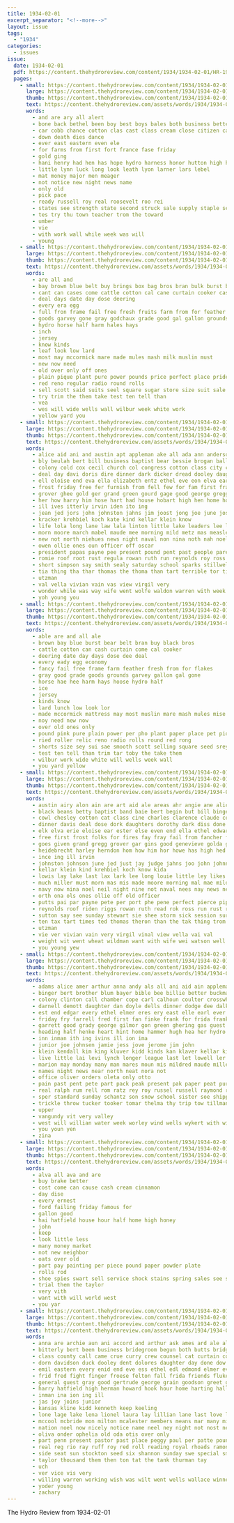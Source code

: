 ```yaml
---
title: 1934-02-01
excerpt_separator: "<!--more-->"
layout: issue
tags:
  - "1934"
categories:
  - issues
issue:
  date: 1934-02-01
  pdf: https://content.thehydroreview.com/content/1934/1934-02-01/HR-1934-02-01.pdf
  pages:
    - small: https://content.thehydroreview.com/content/1934/1934-02-01/small/HR-1934-02-01-01.jpg
      large: https://content.thehydroreview.com/content/1934/1934-02-01/large/HR-1934-02-01-01.jpg
      thumb: https://content.thehydroreview.com/content/1934/1934-02-01/thumbnails/HR-1934-02-01-01.jpg
      text: https://content.thehydroreview.com/assets/words/1934/1934-02-01/HR-1934-02-01-01.txt
      words:
        - and are ary all alert
        - bone back bethel been boy best boys bales both business better
        - car cobb chance cotton clas cast class cream close citizen came
        - down death dies dance
        - ever east eastern even ele
        - for farms from first fort france fase friday
        - gold ging
        - hani henry had hen has hope hydro harness honor hutton high her him
        - little lynn luck long look leath lyon larner lars lebel
        - mat money major men meager
        - not notice new night news name
        - only old
        - pick pace
        - ready russell roy real roosevelt roo rei
        - states see strength state second struck sale supply staple seems station street season saturday stolen shanklin
        - tes try thu town teacher trom the toward
        - umber
        - vie
        - with work wall while week was will
        - young
    - small: https://content.thehydroreview.com/content/1934/1934-02-01/small/HR-1934-02-01-02.jpg
      large: https://content.thehydroreview.com/content/1934/1934-02-01/large/HR-1934-02-01-02.jpg
      thumb: https://content.thehydroreview.com/content/1934/1934-02-01/thumbnails/HR-1934-02-01-02.jpg
      text: https://content.thehydroreview.com/assets/words/1934/1934-02-01/HR-1934-02-01-02.txt
      words:
        - are all and
        - bay brown blue belt buy brings box bag bros bran bulk burst black bee back
        - cant can cases come cattle cotton cal cane curtain cooker cash
        - deal days date day dose deering
        - every era egg
        - full fron frame fail free fresh fruits farm from for feather
        - goods garvey gone gray godchaux grade good gal gallon grounds
        - hydro horse half harm hales hays
        - inch
        - jersey
        - know kinds
        - leaf look low lard
        - most may mccormick mare made mules mash milk muslin must
        - new now need
        - old over only off ones
        - plain pique plant pure power pounds price perfect place pride peed pink paper pound per
        - red reno regular radio round rolls
        - sell scott said suits seel square sugar store size suit sale sunn shorts smooth service selling still standard seed
        - try trim the them take test ten tell than
        - vea
        - wes will wide wells wall wilbur week white work
        - yellow yard you
    - small: https://content.thehydroreview.com/content/1934/1934-02-01/small/HR-1934-02-01-03.jpg
      large: https://content.thehydroreview.com/content/1934/1934-02-01/large/HR-1934-02-01-03.jpg
      thumb: https://content.thehydroreview.com/content/1934/1934-02-01/thumbnails/HR-1934-02-01-03.jpg
      text: https://content.thehydroreview.com/assets/words/1934/1934-02-01/HR-1934-02-01-03.txt
      words:
        - alice aid ani and austin apt appleman ake all ada ann anderson art are
        - bly beulah bert bill business baptist bear bessie brogan balls baby blaine betty back black brother besa barbara ben both been butler bernice bernard binger bay bie boucher
        - colony cold cox cecil church col congress cotton class city clark child charles clarence china craig clinton carl cheap crissman calle churches creek cee christian close con
        - deal day davi doris dire dinner dark dicker dread dooley daughter dear
        - ell eloise end eva ella elizabeth entz ethel eve eon elva earl ela ene eis
        - frost friday free fer furnish from fell few for fam first frank folks
        - grover ghee gold ger grand green gourd gage good george gregg griffin genevieve given
        - her how harry him hose hart had house hobart high hen home hon han hazel hae harding hold harri harm hydro has hamilton herbert
        - ill ives itterly irvin iden ito ing
        - jean jed jors john johnston jahns jim joost jong joe june josie judge johnson
        - kracker krehbiel koch kate kind kellar klein know
        - life lola long lane law lala linton little lake leaders lee lawrence louie last lou lenora
        - morn moore march mabel maude mee morning mild metz mas measles melba mar mone mis money made much majors may miller mood miss maguire mae myrl
        - new not north niehues news night naval non nina noth nah noel nay neil
        - owen ollie ones oun officer off oscar
        - president papas payne pee present pound pent past people parent pete preston place port pay pierce
        - romie roof root rust regula rowan ruth run reynolds roy ross reh real ran richardson ray reasons riggs
        - short simpson say smith sealy saturday school sparks stillwell sat slagell sun sid stay sion sie sutton sezer soy sunday sylvester show sawatzky stewart scott seen save stroke see swan standard son session summer ser stockton speed soma shiver sessions south
        - tia thing tha thar thomas the thoma than tart terrible tor times tae tax tom trip ties theron thom tobe tie
        - utzman
        - val vella vivian vain vas view virgil very
        - wonder while was way wife went wolfe waldon warren with week weatherford will watson well williams whaley wine washington wyatt wand
        - yoh young you
    - small: https://content.thehydroreview.com/content/1934/1934-02-01/small/HR-1934-02-01-04.jpg
      large: https://content.thehydroreview.com/content/1934/1934-02-01/large/HR-1934-02-01-04.jpg
      thumb: https://content.thehydroreview.com/content/1934/1934-02-01/thumbnails/HR-1934-02-01-04.jpg
      text: https://content.thehydroreview.com/assets/words/1934/1934-02-01/HR-1934-02-01-04.txt
      words:
        - able are and all ale
        - brown bay blue burst bear belt bran buy black bros
        - cattle cotton can cash curtain come cal cooker
        - deering date day days dose dee deal
        - every eady egg economy
        - fancy fail free frame farm feather fresh from for flakes
        - gray good grade goods grounds garvey gallon gal gone
        - horse hae hee harm hays hoose hydro half
        - ice
        - jersey
        - kinds know
        - lard lunch low look lor
        - made mccormick mattress may most muslin mare mash mules mise milk
        - noy need new now
        - over old ones only
        - pound pink pure plain power per pho plant paper place pet pique price
        - ried roller relic reno radio rolls round red rong
        - shorts size sey sui sae smooth scott selling square seed srey sale suit store sell standard still sugar safe said service
        - test ten tell than trim tar toby the take them
        - wilbur work wide white will wells week wall
        - you yard yellow
    - small: https://content.thehydroreview.com/content/1934/1934-02-01/small/HR-1934-02-01-05.jpg
      large: https://content.thehydroreview.com/content/1934/1934-02-01/large/HR-1934-02-01-05.jpg
      thumb: https://content.thehydroreview.com/content/1934/1934-02-01/thumbnails/HR-1934-02-01-05.jpg
      text: https://content.thehydroreview.com/assets/words/1934/1934-02-01/HR-1934-02-01-05.txt
      words:
        - austin airy alon ain are art aid ale areas ahr angie ane alice ann all appleman aus and alva
        - black beans betty baptist band baie bert begin but bill binge bartgis brogan business bear bessie bail back boschert been bus bernice bare beulah barbara binger both
        - cowl chesley cotton cat class cine charles clarence claude col christian crissman craig caw congress chu churches cate chee cold carl care city cheap china clark chi come close colony colon child creek cecil cox cone clinton
        - dinner davis deal dose dork daughters dorothy dark diss done dora day dooley daughter dear
        - elk elva erie eloise ear ester else even end ella ethel edwards erin eva
        - free first frost folks for fires fay fray fail from fancher fort fune few frank face fell fam friday farm
        - goes given grand gregg grover gar gins good genevieve golda gold george gage gound
        - heidebrecht harley herndon hom how him hor howe has high hed hazel hydro hart hose hesser hobart home herbert her harry had harris hunger harm
        - ince ing ill irvin
        - johnston johnson june jed just jay judge jahns joo john johnnie
        - kellar klein kind krehbiel koch know kida
        - lowis lay lake last lax lark lee long louie little ley likes lati lola lane leaders lula
        - much miller must morn mas mis made moore morning mal mae mild mix majors measles mus may miss mata maes mea mare monda march ming maguire major min many mcdougle mabel money
        - navy now nina noel neil night nine not naval nees nay news need north new newton noth
        - orth ona ols ones ollie off old officer
        - putts pai par payne pete per port phe pene perfect pierce pipes present plan pent past pos pay
        - reynolds roof riden riggs rowan ruth read rok ross run rust rea rave roy romie rent ray richardson
        - sutton say see sunday stewart sie shee storm sick session surprise sua simpson saturday swan sam sun smith stillwell smarr schantz son sis shiver schoo sat south scott sand sal speed sed seger sparks standard set sen seen ser
        - ten tax tart times ted thomas theron than the tak thing trom tiara trip talk terrible tobe tom
        - utzman
        - vie ver vivian vain very virgil vinal view vella vai val
        - weight wit went wheat wildman want with wife wei watson well whaley will woodrow warren webb waite way waldon weatherford while wonder was wright wes wary ware washington week walt wees
        - you young yew
    - small: https://content.thehydroreview.com/content/1934/1934-02-01/small/HR-1934-02-01-06.jpg
      large: https://content.thehydroreview.com/content/1934/1934-02-01/large/HR-1934-02-01-06.jpg
      thumb: https://content.thehydroreview.com/content/1934/1934-02-01/thumbnails/HR-1934-02-01-06.jpg
      text: https://content.thehydroreview.com/assets/words/1934/1934-02-01/HR-1934-02-01-06.txt
      words:
        - adams alice amer arthur anna andy als all ani aid ain appleman ala are alls and adi anita alee anima ane ard andrew art ara annie
        - binger bert brother blum bayer bible bee billie better buckmaster been butcher back bank brought bridgeport brown bethel bishop bost bob
        - colony clinton call chamber cope carl calhoun coulter crosswhite christ chilli coffee charlie carrere cantrell cush church come cox caddo clark con che chris channell chism collar coker carney chambers calles corner city
        - darnell demott daughter dan doyle dells dinner dodge dee dalke down david donald dessie day dicky dick deremer
        - est end edgar every ethel elmer eres ery east elle earl ever even ernest emil elsie
        - friday fry farrell fred first fan finke frank for frida franke from fin floyd firm far
        - garrett good grady george gilmor gon green ghering gas guest glad glidewell gilmore glen gene
        - heading half henke heart hint home hammer hugh hea her hydro helps hamner hinton hobart has hug hai head hart hamilton halls house hak had herbert henry hag hot heen how herman harding
        - inn inman ith ing ivins ill ion ima
        - junior joe johnsen jamie jess jove jerome jim john
        - klein kendall kim king kluver kidd kinds kan klaver kellar kimble kirkpatrick kast
        - live little lai levi lynch longer league last let lowell ler lun ladd litt lynn life lena lasley lay
        - marion may monday many man mares moun mis mildred maude miller mapel messer mound mar moore miner myers monda mond much made mati mervin mabel mus mill
        - names night news near north neat nora not
        - office oliver orders oleta only otto
        - pain past pent pete part pack peak present pak paper peat pure pie pleasant
        - real ralph rum rell rom ratz rey roy russel russell raymond res robertson ridge rant
        - sper standard sunday schantz son snow school sister soe shipp simmons study stockton side silk stange sheffer sons sen sikes san shad style service short sunda scott store saturday sunny sor sick sund sale sacra sun
        - trickle throw tucker tooker tomar thelma thy trip tow tillman tindall thompson then thie thoma tiny tom them triplett toon tue the
        - upper
        - vangundy vit very valley
        - west will willian water week worley wind wells wykert with wit went weather wint walker well wife wall weatherford white working was wilma weddle way weathers wilson williams
        - you youn yen
        - zina
    - small: https://content.thehydroreview.com/content/1934/1934-02-01/small/HR-1934-02-01-07.jpg
      large: https://content.thehydroreview.com/content/1934/1934-02-01/large/HR-1934-02-01-07.jpg
      thumb: https://content.thehydroreview.com/content/1934/1934-02-01/thumbnails/HR-1934-02-01-07.jpg
      text: https://content.thehydroreview.com/assets/words/1934/1934-02-01/HR-1934-02-01-07.txt
      words:
        - alva all ava and are
        - buy brake better
        - cost come can cause cash cream cinnamon
        - day dise
        - every ernest
        - ford failing friday famous for
        - gallon good
        - hai hatfield house hour half home high honey
        - john
        - keep
        - look little less
        - many money market
        - not new neighbor
        - oats over old
        - part pay painting per piece pound paper powder plate
        - rolls rod
        - shoe spies swart sell service shock stains spring sales see saturday stange standard save
        - trial them the taylor
        - very vith
        - want with will world west
        - you yar
    - small: https://content.thehydroreview.com/content/1934/1934-02-01/small/HR-1934-02-01-08.jpg
      large: https://content.thehydroreview.com/content/1934/1934-02-01/large/HR-1934-02-01-08.jpg
      thumb: https://content.thehydroreview.com/content/1934/1934-02-01/thumbnails/HR-1934-02-01-08.jpg
      text: https://content.thehydroreview.com/assets/words/1934/1934-02-01/HR-1934-02-01-08.txt
      words:
        - anna are archie aun ani accord and arthur ask ames ard ale all
        - bitterly bert been business bridegroom begun both butts bridge best binger but burkhalter boucher better began bride
        - class county call came crue curry crew counsel cat curtain court come cane colony caddo claflin church cold carolyn city chance charles cook curnutt camp captain carruth cee carl college
        - dorn davidson duck dooley dent dolores daughter day done dow doris denham drew duncan donald down del ding denny during
        - emil eastern every enid end eve ess ethel edl edmond elmer ever
        - frid fred fight finger froese felton fall frida friends fluke for folks floor frank from fury few
        - general guest gray good gertrude george grain goodson greet generous
        - harry hatfield high herman howard hook hour home harting hall hin him honorable hai horse had her hydro heike horton house hens hei head harding how hinton held
        - inman ina ion ing ill
        - jas joy joins junior
        - kansas kline kidd kenneth keep keeling
        - lone lage lake lena lionel laura lay lillian lane last love loyd later lin lasley life leghorn low line
        - mccool mcbride mon milton mcalester members means mar many miss men man monday more moi murphy marriage mise morning most masoner
        - nation noel now nicely notice name neel ney night not nost new
        - oliva onder ophelia old oda otis over only
        - part penn present pastor past place peggy paul per patte pound pay pentecost price pauline plan pers power people pump priday
        - real reg rio ray ruff roy red roll reading royal rhoads ramona
        - side seat sun stockton seed six shannon sunday swe special smith soon storm sine severe stom shall sund sparks supply stock she style score sae see said sargent star sister saturday sih school strasburg state son still slate sale
        - taylor thousand them then ton tat the tank thurman tay
        - uch
        - ver vice vis very
        - willing warren working wish was wilt went wells wallace winners wilhite wamsley why wilma wye weare wise way waller west welton will work welcome wai week weather want white wat write with
        - yoder young
        - zachary
---
```


The Hydro Review from 1934-02-01

<!--more-->

